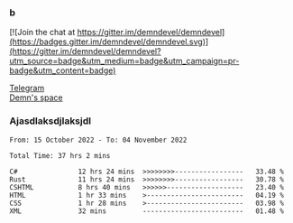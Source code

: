 ### b

[![Join the chat at https://gitter.im/demndevel/demndevel](https://badges.gitter.im/demndevel/demndevel.svg)](https://gitter.im/demndevel/demndevel?utm_source=badge&utm_medium=badge&utm_campaign=pr-badge&utm_content=badge)

[Telegram](https://t.me/demnometa) <br>
[Demn's space](http://demns.space)

### Ajasdlaksdjlaksjdl

<!--START_SECTION:waka-->

```text
From: 15 October 2022 - To: 04 November 2022

Total Time: 37 hrs 2 mins

C#               12 hrs 24 mins  >>>>>>>>-----------------   33.48 %
Rust             11 hrs 24 mins  >>>>>>>>-----------------   30.78 %
CSHTML           8 hrs 40 mins   >>>>>>-------------------   23.40 %
HTML             1 hr 33 mins    >------------------------   04.19 %
CSS              1 hr 28 mins    >------------------------   03.98 %
XML              32 mins         -------------------------   01.48 %
```

<!--END_SECTION:waka-->
